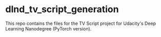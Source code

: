 # dlnd_tv_script_generation
This repo contains the files for the TV Script project for Udacity's Deep Learning Nanodegree (PyTorch version).
